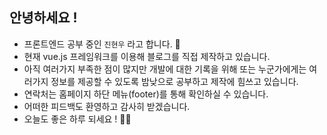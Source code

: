 ## 안녕하세요 ! 
- 프론트엔드 공부 중인 `진현우` 라고 합니다. 🌱
- 현재 vue.js 프레임워크를 이용해 블로그를 직접 제작하고 있습니다.
- 아직 여러가지 부족한 점이 많지만 개발에 대한 기록을 위해 또는 누군가에게는 여러가지 정보를 제공할 수 있도록 밤낮으로 공부하고 제작에 힘쓰고 있습니다.
- 연락처는 홈페이지 하단 메뉴(footer)를 통해 확인하실 수 있습니다.
- 어떠한 피드백도 환영하고 감사히 받겠습니다. 
- 오늘도 좋은 하루 되세요 ! 🙇‍♂️

